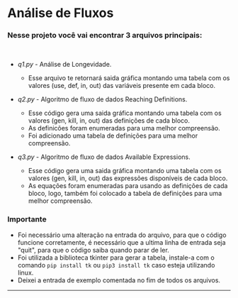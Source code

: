 # Análise de Fluxos

### Nesse projeto você vai encontrar 3 arquivos principais:

&nbsp;

- _q1.py_ - Análise de Longevidade.

  - Esse arquivo te retornará saida gráfica montando uma tabela com os valores (use, def, in, out) das variáveis presente em cada bloco.

- _q2.py_ - Algoritmo de fluxo de dados Reaching Definitions.

  - Esse código gera uma saida gráfica montando uma tabela com os valores (gen, kill, in, out) das definições de cada bloco.
  - As definicões foram enumeradas para uma melhor compreensão.
  - Foi adicionado uma tabela de definições para uma melhor compreensão.

- _q3.py_ - Algoritmo de fluxo de dados Available Expressions.

  - Esse código gera uma saida gráfica montando uma tabela com os valores (gen, kill, in, out) das expressões disponíveis de cada bloco.
  - As equações foram enumeradas para usando as definições de cada bloco, logo, também foi colocado a tabela de definições para uma melhor compreensão.

### **Importante**

- Foi necessário uma alteração na entrada do arquivo, para que o código funcione corretamente, é necessário que a ultima linha de entrada seja "quit", para que o código saiba quando parar de ler.
- Foi utilizada a biblioteca tkinter para gerar a tabela, instale-a com o comando `pip install tk` ou `pip3 install tk` caso esteja utilizando linux.
- Deixei a entrada de exemplo comentada no fim de todos os arquivos.

---
